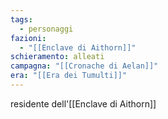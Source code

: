 ```yaml
---
tags:
  - personaggi
fazioni:
  - "[[Enclave di Aithorn]]"
schieramento: alleati
campagna: "[[Cronache di Aelan]]"
era: "[[Era dei Tumulti]]"
---
```

residente dell'[[Enclave di Aithorn]]
